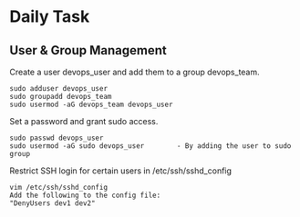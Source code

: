 # Daily Task

## User & Group Management

Create a user devops_user and add them to a group devops_team.

    sudo adduser devops_user
    sudo groupadd devops_team
    sudo usermod -aG devops_team devops_user

Set a password and grant sudo access.

    sudo passwd devops_user
    sudo usermod -aG sudo devops_user        - By adding the user to sudo group

Restrict SSH login for certain users in /etc/ssh/sshd_config

    vim /etc/ssh/sshd_config
    Add the following to the config file: 
    "DenyUsers dev1 dev2"
